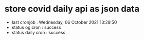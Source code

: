 # store covid daily api as json data

- last cronjob : Wednesday, 06 October 2021 13:29:50
- status og cron : success
- status daily cron : success
      
      